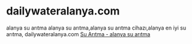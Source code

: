 #  dailywateralanya.com
alanya su arıtma
alanya su arıtma,alanya su arıtma cihazı,alanya en iyi su arıtma,
dailywateralanya.com
<a href="https://www.dailywateralanya.com/" rel="nofollow"><font style="vertical-align: inherit;"><font style="vertical-align: inherit;">Su Arıtma - alanya su arıtma</font></font></a>
